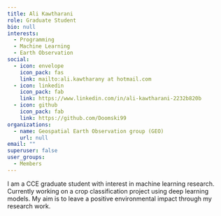 ```yaml
---
title: Ali Kawtharani
role: Graduate Student
bio: null
interests:
  - Programming
  - Machine Learning
  - Earth Observation
social:
  - icon: envelope
    icon_pack: fas
    link: mailto:ali.kawtharany at hotmail.com
  - icon: linkedin
    icon_pack: fab
    link: https://www.linkedin.com/in/ali-kawtharani-2232b820b
  - icon: github
    icon_pack: fab
    link: https://github.com/Doomski99
organizations:
  - name: Geospatial Earth Observation group (GEO)
    url: null
email: ""
superuser: false
user_groups:
  - Members
---
```

I am a CCE graduate student with interest in machine learning research. Currently working on a crop classification project using deep learning models. My aim is to leave a positive environmental impact through my research work.